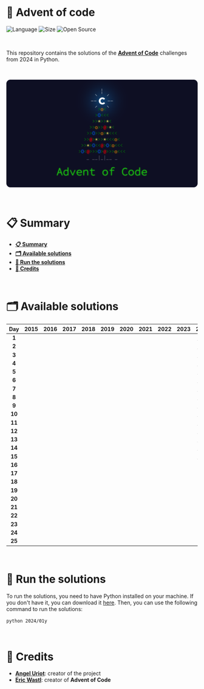 # 🎄 Advent of code

![Language](https://img.shields.io/badge/Language-Python-f2cb1b)
![Size](https://img.shields.io/badge/Size-2.7Mo-f12222)
![Open Source](https://badges.frapsoft.com/os/v2/open-source.svg?v=103)

<br/>

This repository contains the solutions of the [**Advent of Code**](https://adventofcode.com/) challenges from 2024 in Python.

<br/>

<p align="center">
	<img src="resources/misc/thumbnail.png" width="750">
</p>

<br/>

# 📋 Summary

* **[📋 Summary](#-summary)**
* **[🗂️ Available solutions](#%EF%B8%8F-available-solutions)**
* **[🚀 Run the solutions](#-run-the-solutions)**
* **[🙏 Credits](#-credits)**

<br/>

# 🗂️ Available solutions

| Day    | 2015 | 2016 | 2017 | 2018 | 2019 | 2020 | 2021 | 2022 | 2023 | 2024               |
|:------:|:----:|:----:|:----:|:----:|:----:|:----:|:----:|:----:|:----:|:------------------:|
| **1**  |      |      |      |      |      |      |      |      |      | [**✱ ✱**](2024/01) |
| **2**  |      |      |      |      |      |      |      |      |      | [**✱ ✱**](2024/02) |
| **3**  |      |      |      |      |      |      |      |      |      | [**✱ ✱**](2024/03) |
| **4**  |      |      |      |      |      |      |      |      |      | [**✱ ✱**](2024/04) |
| **5**  |      |      |      |      |      |      |      |      |      | [**✱ ✱**](2024/05) |
| **6**  |      |      |      |      |      |      |      |      |      | [**✱ ✱**](2024/06) |
| **7**  |      |      |      |      |      |      |      |      |      | [**✱ ✱**](2024/07) |
| **8**  |      |      |      |      |      |      |      |      |      | [**✱ ✱**](2024/08) |
| **9**  |      |      |      |      |      |      |      |      |      | [**✱ ✱**](2024/09) |
| **10** |      |      |      |      |      |      |      |      |      | [**✱ ✱**](2024/10) |
| **11** |      |      |      |      |      |      |      |      |      | [**✱ ✱**](2024/11) |
| **12** |      |      |      |      |      |      |      |      |      | [**✱ ✱**](2024/12) |
| **13** |      |      |      |      |      |      |      |      |      | [**✱ ✱**](2024/13) |
| **14** |      |      |      |      |      |      |      |      |      | [**✱ ✱**](2024/14) |
| **15** |      |      |      |      |      |      |      |      |      | [**✱ ✱**](2024/15) |
| **16** |      |      |      |      |      |      |      |      |      |                    |
| **17** |      |      |      |      |      |      |      |      |      |                    |
| **18** |      |      |      |      |      |      |      |      |      |                    |
| **19** |      |      |      |      |      |      |      |      |      |                    |
| **20** |      |      |      |      |      |      |      |      |      |                    |
| **21** |      |      |      |      |      |      |      |      |      |                    |
| **22** |      |      |      |      |      |      |      |      |      |                    |
| **23** |      |      |      |      |      |      |      |      |      |                    |
| **24** |      |      |      |      |      |      |      |      |      |                    |
| **25** |      |      |      |      |      |      |      |      |      |                    |

<br/>

# 🚀 Run the solutions

To run the solutions, you need to have Python installed on your machine. If you don't have it, you can download it [here](https://www.python.org/downloads/). Then, you can use the following command to run the solutions:

```console
python 2024/01y
```

<br/>

# 🙏 Credits

* [**Angel Uriot**](https://github.com/angeluriot): creator of the project
* [**Eric Wastl**](https://github.com/topaz): creator of **Advent of Code**
